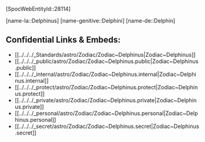 ﻿---
confidential: public
isDeleted: false
isReadOnly: false
tags:
- astro/Zodiac
type: Zodiac
---

[SpocWebEntityId::28114]



[name-la::Delphinus]
[name-genitive::Delphini]
[name-de::Delphin]


## Confidential Links & Embeds: 
- [[../../../_Standards/astro/Zodiac/Zodiac~Delphinus|Zodiac~Delphinus]] 
- [[../../../_public/astro/Zodiac/Zodiac~Delphinus.public|Zodiac~Delphinus.public]] 
- [[../../../_internal/astro/Zodiac/Zodiac~Delphinus.internal|Zodiac~Delphinus.internal]] 
- [[../../../_protect/astro/Zodiac/Zodiac~Delphinus.protect|Zodiac~Delphinus.protect]] 
- [[../../../_private/astro/Zodiac/Zodiac~Delphinus.private|Zodiac~Delphinus.private]] 
- [[../../../_personal/astro/Zodiac/Zodiac~Delphinus.personal|Zodiac~Delphinus.personal]] 
- [[../../../_secret/astro/Zodiac/Zodiac~Delphinus.secret|Zodiac~Delphinus.secret]] 
